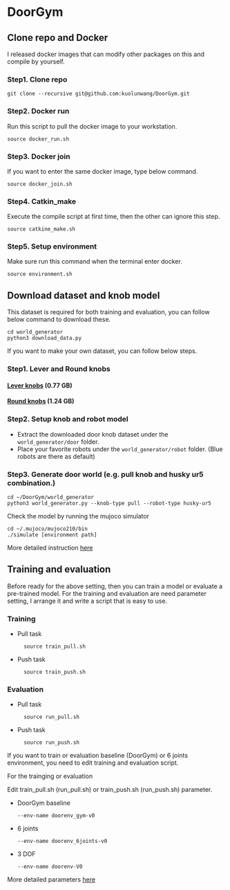 # DoorGym

## Clone repo and Docker

I released docker images that can modify other packages on this and compile by yourself.

### Step1. Clone repo

```
git clone --recursive git@github.com:kuolunwang/DoorGym.git
```

### Step2. Docker run

Run this script to pull the docker image to your workstation.

```
source docker_run.sh
```

### Step3. Docker join

If you want to enter the same docker image, type below command.

```
source docker_join.sh
```

### Step4. Catkin_make

Execute the compile script at first time, then the other can ignore this step. 

```
source catkine_make.sh
```

### Step5. Setup environment

Make sure run this command when the terminal enter docker.

```
source environment.sh
```

## Download dataset and knob model

This dataset is required for both training and evaluation, you can follow below command to download these. 

```
cd world_generator
python3 download_data.py
```

If you want to make your own dataset, you can follow below steps.

### Step1. Lever and Round knobs

#### [Lever knobs](https://github.com/PSVL/DoorGym/releases/download/v1.0/leverknobs.tar.gz) (0.77 GB)
#### [Round knobs](https://github.com/PSVL/DoorGym/releases/download/v1.0/roundknobs.tar.gz) (1.24 GB)

### Step2. Setup knob and robot model

* Extract the downloaded door knob dataset under the `world_generator/door` folder.
* Place your favorite robots under the `world_generator/robot` folder. (Blue robots are there as default)

### Step3. Generate door world (e.g. pull knob and husky ur5 combination.)

```
cd ~/DoorGym/world_generator
python3 world_generator.py --knob-type pull --robot-type husky-ur5
```

Check the model by running the mujoco simulator

```
cd ~/.mujoco/mujoco210/bin
./simulate [environment path]
```

More detailed instruction [here](./world_generator)

## Training and evaluation

Before ready for the above setting, then you can train a model or evaluate a pre-trained model. For the training and evaluation are need parameter setting, I arrange it and write a script that is easy to use.

### Training

* Pull task

  ```
    source train_pull.sh
  ```

* Push task

  ```
    source train_push.sh
  ```

### Evaluation

* Pull task

  ```
    source run_pull.sh
  ```

* Push task

  ```
    source run_push.sh
  ```

If you want to train or evaluation baseline (DoorGym) or 6 joints environment, you need to edit training and evaluation script.

For the trainging or evaluation

  Edit train_pull.sh (run_pull.sh) or train_push.sh (run_push.sh) parameter.

  * DoorGym baseline
  
    ```
    --env-name doorenv_gym-v0
    ```

  * 6 joints
  
    ```
    --env-name doorenv_6joints-v0
    ```

  * 3 DOF

    ```
    --env-name doorenv-V0
    ```

More detailed parameters [here](https://github.com/ARG-NCTU/curl_navi/blob/master/04_DoorGym.ipynb)
